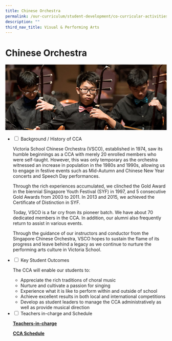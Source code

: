 ```yaml
---
title: Chinese Orchestra
permalink: /our-curriculum/student-development/co-curricular-activities/visual-performing-arts/corchestra/
description: ""
third_nav_title: Visual & Performing Arts
---
```

# **Chinese Orchestra**

![](/images/Chinese_Orchestra.jpg)




<ul class="jekyllcodex_accordion">
  <li>
    <input type="checkbox" id="accordion1">
    <label for="accordion1">Background / History of CCA</label>
    <div>
      <p>Victoria School Chinese Orchestra (VSCO), established in 1974, saw its humble beginnings as a CCA with merely 20 enrolled members who were self-taught. However, this was only temporary as the orchestra witnessed an increase in population in the 1980s and 1990s, allowing us to engage in festive events such as Mid-Autumn and Chinese New Year concerts and Speech Day performances.</p>
			<p>Through the rich experiences accumulated, we clinched the Gold Award in the biennial Singapore Youth Festival (SYF) in 1997, and 5 consecutive Gold Awards from 2003 to 2011. In 2013 and 2015, we achieved the Certificate of Distinction in SYF.</p>
			<p>Today, VSCO is a far cry from its pioneer batch. We have about 70 dedicated members in the CCA. In addition, our alumni also frequently return to assist in various events.</p>
			<p>Through the guidance of our instructors and conductor from the Singapore Chinese Orchestra, VSCO hopes to sustain the flame of its progress and leave behind a legacy as we continue to nurture the performing arts culture in Victoria School.</p>
    </div>
	</li>
	  <li>
    <input type="checkbox" id="accordion2">
    <label for="accordion2">Key Student Outcomes</label>
    <div>
			<p>The CCA will enable our students to:</p>
			<ul><li>Appreciate the rich traditions of choral music</li><li>Nurture and cultivate a passion for singing</li><li>Experience what it is like to perform within and outside of school</li><li>Achieve excellent results in both local and international competitions</li><li>Develop as student leaders to manage the CCA administratively as well as provide musical direction</li></ul>
    </div>
	</li> 
	  <li>
    <input type="checkbox" id="accordion3">
    <label for="accordion3">Teachers in-charge and Schedule</label>
    <div>
			<p><a href="/our-people/staff/cca-teachers/"><b>Teachers-in-charge</b></a></p>
			<p><a href="/cca-schedule/"><b>CCA Schedule</b></a></p>
    </div>
	</li> 
	</ul>